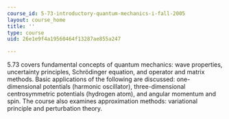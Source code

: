 ```yaml
---
course_id: 5-73-introductory-quantum-mechanics-i-fall-2005
layout: course_home
title: ''
type: course
uid: 26e1e9f4a19560464f13287ae855a247

---
```

5.73 covers fundamental concepts of quantum mechanics: wave properties, uncertainty principles, Schrödinger equation, and operator and matrix methods. Basic applications of the following are discussed: one-dimensional potentials (harmonic oscillator), three-dimensional centrosymmetric potentials (hydrogen atom), and angular momentum and spin. The course also examines approximation methods: variational principle and perturbation theory.
